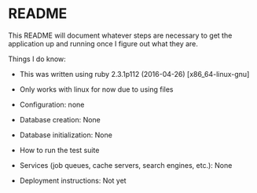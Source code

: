 # README

This README will document whatever steps are necessary to get the
application up and running once I figure out what they are.

Things I do know:

* This was written using ruby 2.3.1p112 (2016-04-26) [x86_64-linux-gnu]

* Only works with linux for now due to using files

* Configuration: none

* Database creation: None

* Database initialization: None

* How to run the test suite

* Services (job queues, cache servers, search engines, etc.): None

* Deployment instructions: Not yet

